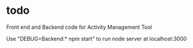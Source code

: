 # todo
Front end and Backend code for Activity Management Tool


Use "DEBUG=Backend:* npm start" to run node server at localhost:3000
